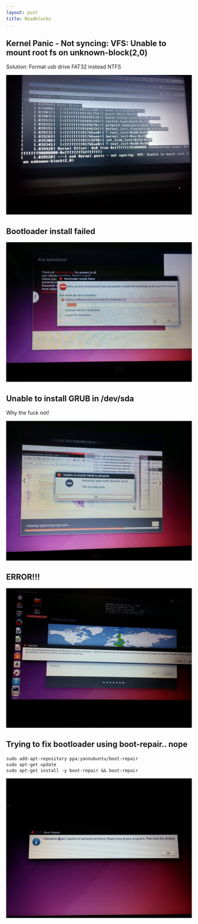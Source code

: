 ```yaml
---
layout: post
title: Roadblocks
...
```


Kernel Panic - Not syncing: VFS: Unable to mount root fs on unknown-block(2,0)
------------------------------------------------------------------------------

Solution: Format usb drive FAT32 instead NTFS

![](<../images/2015-06-08 02.47.40.jpg>)

Bootloader install failed
-------------------------

![](<../images/2015-06-08 11.00.16.jpg>)

Unable to install GRUB in /dev/sda
----------------------------------

Why the fuck not!

![](<../images/2015-06-08 10.58.32.jpg>)

ERROR!!!
--------

![](<../images/2015-06-08 16.02.09.jpg>)

Trying to fix bootloader using boot-repair.. nope
-------------------------------------------------

~~~~~~~~~~~~~~~~~~~~~~~~~~~~~~~~~~~~~~~~~~~~~~~~~~~~~~~~~~~~~~~~~~~~~~~~~~~~~~~~
sudo add-apt-repository ppa:yannubuntu/boot-repair
sudo apt-get update
sudo apt-get install -y boot-repair && boot-repair
~~~~~~~~~~~~~~~~~~~~~~~~~~~~~~~~~~~~~~~~~~~~~~~~~~~~~~~~~~~~~~~~~~~~~~~~~~~~~~~~

![](<../images/2015-06-08 15.04.23.jpg>)

 

 

 

 
